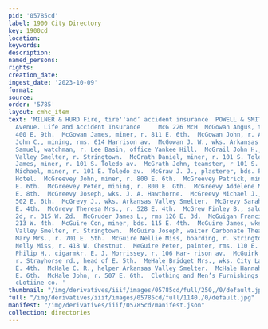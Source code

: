 ```yaml
---
pid: '05785cd'
label: 1900 City Directory
key: 1900cd
location: 
keywords: 
description: 
named_persons: 
rights: 
creation_date: 
ingest_date: '2023-10-09'
format: 
source: 
order: '5785'
layout: cmhc_item
text: 'MILNER & HURD Fire, tire''and’ accident insurance  POWELL & SMITH parrise?
  Avenue. Life and Accident Insurance     McG 226 McH  McGowan Angus, teamster, r.
  400 E. 9th.  McGowan James, miner, r. 811 E. 6th.  McGowan John, r. Alder and 14th.  McGowan
  John C., mining, rms. 614 Harrison av.  McGowan J. W., wks. Arkansas Valley Smelter.  McGowan
  Samuel, watchman, r. Lee Basin, office Yankee Hill.  McGrail John H., engineer Arkansas
  Valley Smelter, r. Stringtown.  McGrath Daniel, miner, r. 101 S. Toledo av.  McGrath
  James, miner, r. 101 S. Toledo av.  McGrath John, teamster, r 101 S. Toledo av.  McGrath
  Michael, miner, r. 101 E. Toledo av.  McGraw J. J., plasterer, bds. Fifth Avenue
  Hotel.  McGreevey John, miner, r. 800 E. 6th.  McGreevey Patrick, miner, r. 800
  E. 6th.  McGreevey Peter, mining, r. 800 E. Gth.  McGreevy Addelene Mrs., rv. 304
  E. 8th.  McGreevy Joseph, wks. J. A. Hawthorne.  McGreevy Michael J., miner, r.
  502 E. 6th.  McGrevy J., wks. Arkansas Valley Smelter.  McGrevy Sarah Mrs., r. 528
  E. 4th.  McGrevy Theresa Mrs., r. 528 E. 4th.  McGrew Finley B., saloon, 106 W.
  2d, r. 315 W. 2d.  McGruder James L., rms 126 E. 3d.  McGuigan Francis, miner, rms.
  213 W. 4th.  McGuire Con, miner, bds. 115 E. 4th.  McGuire James, wks. Arkansas
  Valley Smelter, r. Stringtown.  McGuire Joseph, waiter Carbonate Theatre.  McGuire
  Mary Mrs., r. 701 E. 5th.  McGuire Nellie Miss, boarding, r. Stringtown.  McGuire
  Nelly Miss, r. 418 W. Chestnut.  MeGuire Peter, painter, rms. 110 E. 2d.  McGuire
  Philip H., cigarmkr. E. J. Morrissey, r. 106 Har- rison av.  McGuirk James, miner,
  r. Strayhorse rd., head of E. 5th.  MeHale Bridget Mrs., wks. City Laundry, r. 710
  E. 4th.  McHale C. R., helper Arkansas Valley Smelter.  McHale Hannah Mrs., r. 507
  E. 6th.  McHale John, r. 507 E. 6th.  Clothing and Men’s Furnishings THE #Aveex
  cLotiine co. '
thumbnail: "/img/derivatives/iiif/images/05785cd/full/250,/0/default.jpg"
full: "/img/derivatives/iiif/images/05785cd/full/1140,/0/default.jpg"
manifest: "/img/derivatives/iiif/05785cd/manifest.json"
collection: directories
---
```

